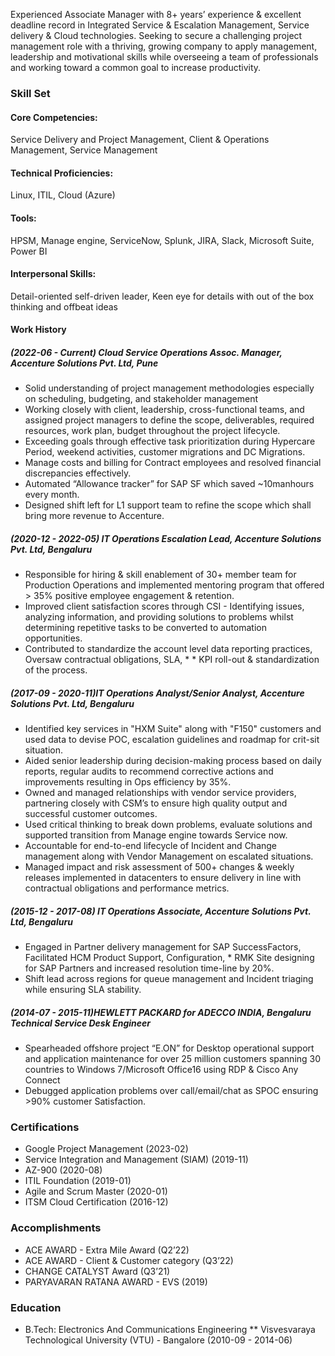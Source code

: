 
Experienced Associate Manager with 8+ years’ experience & excellent deadline record in Integrated Service & Escalation Management, Service delivery & Cloud technologies. Seeking to secure a challenging project management role with a thriving, growing company to apply management, leadership and motivational skills while overseeing a team of professionals and working toward a common goal to increase productivity.

### Skill Set
#### Core Competencies:
Service Delivery and Project Management, Client & Operations Management, Service Management
#### Technical Proficiencies: 
Linux, ITIL, Cloud (Azure)
#### Tools: 
HPSM, Manage engine, ServiceNow, Splunk, JIRA, Slack, Microsoft Suite, Power BI
#### Interpersonal Skills: 
Detail-oriented self-driven leader, Keen eye for details with out of the box thinking and offbeat ideas

#### Work History

##### (2022-06 - Current) Cloud Service Operations Assoc. Manager, Accenture Solutions Pvt. Ltd, Pune


* Solid understanding of project management methodologies especially on scheduling, budgeting, and stakeholder management
* Working closely with client, leadership, cross-functional teams, and assigned project managers to define the scope, deliverables, required resources, work plan, budget throughout the project lifecycle.
* Exceeding goals through effective task prioritization during Hypercare Period, weekend activities, customer migrations and DC Migrations.
* Manage costs and billing for Contract employees and resolved financial discrepancies effectively.
* Automated “Allowance tracker” for SAP SF which saved ~10manhours every month.
* Designed shift left for L1 support team to refine the scope which shall bring more revenue to Accenture.

##### (2020-12 - 2022-05) IT Operations Escalation Lead, Accenture Solutions Pvt. Ltd, Bengaluru


* Responsible for hiring & skill enablement of 30+ member team for Production Operations and implemented mentoring program that offered > 35% positive employee engagement & retention.
* Improved client satisfaction scores through CSI - Identifying issues, analyzing information, and providing solutions to problems whilst determining repetitive tasks to be converted to automation opportunities.
* Contributed to standardize the account level data reporting practices, Oversaw contractual obligations, SLA, * * KPI roll-out & standardization of the process.

##### (2017-09 - 2020-11)IT Operations Analyst/Senior Analyst, Accenture Solutions Pvt. Ltd, Bengaluru

* Identified key services in "HXM Suite" along with "F150" customers and used data to devise POC, escalation guidelines and roadmap for crit-sit situation.
* Aided senior leadership during decision-making process based on daily reports, regular audits to recommend corrective actions and improvements resulting in Ops efficiency by 35%.
* Owned and managed relationships with vendor service providers, partnering closely with CSM’s to ensure high quality output and successful customer outcomes.
* Used critical thinking to break down problems, evaluate solutions and supported transition from Manage engine towards Service now.
* Accountable for end-to-end lifecycle of Incident and Change management along with Vendor Management on escalated situations.
* Managed impact and risk assessment of 500+ changes & weekly releases implemented in datacenters to ensure delivery in line with contractual obligations and performance metrics.

##### (2015-12 - 2017-08) IT Operations Associate, Accenture Solutions Pvt. Ltd, Bengaluru

* Engaged in Partner delivery management for SAP SuccessFactors, Facilitated HCM Product Support, Configuration, * RMK Site designing for SAP Partners and increased resolution time-line by 20%.
* Shift lead across regions for queue management and Incident triaging while ensuring SLA stability.

##### (2014-07 - 2015-11)HEWLETT PACKARD for ADECCO INDIA, Bengaluru <br> Technical Service Desk Engineer

* Spearheaded offshore project “E.ON” for Desktop operational support and application maintenance for over 25 million customers spanning 30 countries to Windows 7/Microsoft Office16 using RDP & Cisco Any Connect
* Debugged application problems over call/email/chat as SPOC ensuring >90% customer Satisfaction.

### Certifications
* Google Project Management (2023-02)
* Service Integration and Management (SIAM) (2019-11)
* AZ-900 (2020-08)
* ITIL Foundation (2019-01)
* Agile and Scrum Master (2020-01)
* ITSM Cloud Certification (2016-12)

### Accomplishments
* ACE AWARD - Extra Mile Award (Q2’22)
* ACE AWARD - Client & Customer category (Q3’22)
* CHANGE CATALYST Award (Q3’21)
* PARYAVARAN RATANA AWARD - EVS (2019)

### Education
* B.Tech: Electronics And Communications Engineering
**  Visvesvaraya Technological University (VTU) - Bangalore (2010-09 - 2014-06)
